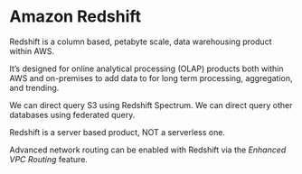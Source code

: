 # Amazon Redshift

Redshift is a column based, petabyte scale, data warehousing product within AWS.

It’s designed for online analytical processing (OLAP) products both within AWS and on-premises to add data to for long term processing, aggregation, and trending.

We can direct query S3 using Redshift Spectrum. We can direct query other databases using federated query.

Redshift is a server based product, NOT a serverless one.

Advanced network routing can be enabled with Redshift via the _Enhanced VPC Routing_ feature.
